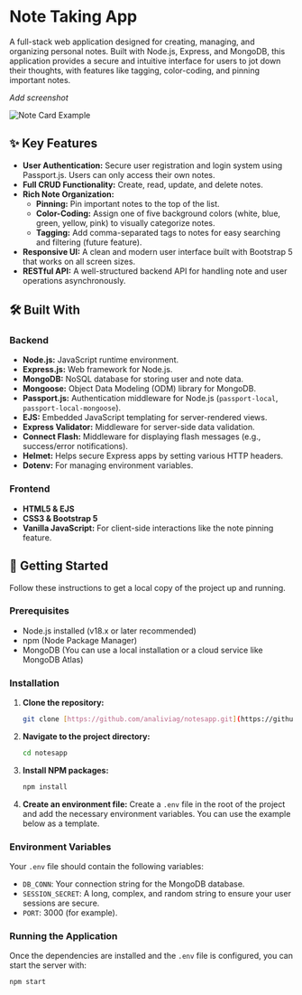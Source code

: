 # Note Taking App

A full-stack web application designed for creating, managing, and organizing personal notes. Built with Node.js, Express, and MongoDB, this application provides a secure and intuitive interface for users to jot down their thoughts, with features like tagging, color-coding, and pinning important notes.

_Add screenshot_

![Note Card Example]()

## ✨ Key Features

- **User Authentication:** Secure user registration and login system using Passport.js. Users can only access their own notes.
- **Full CRUD Functionality:** Create, read, update, and delete notes.
- **Rich Note Organization:**
  - **Pinning:** Pin important notes to the top of the list.
  - **Color-Coding:** Assign one of five background colors (white, blue, green, yellow, pink) to visually categorize notes.
  - **Tagging:** Add comma-separated tags to notes for easy searching and filtering (future feature).
- **Responsive UI:** A clean and modern user interface built with Bootstrap 5 that works on all screen sizes.
- **RESTful API:** A well-structured backend API for handling note and user operations asynchronously.

## 🛠️ Built With

### Backend

- **Node.js:** JavaScript runtime environment.
- **Express.js:** Web framework for Node.js.
- **MongoDB:** NoSQL database for storing user and note data.
- **Mongoose:** Object Data Modeling (ODM) library for MongoDB.
- **Passport.js:** Authentication middleware for Node.js (`passport-local`, `passport-local-mongoose`).
- **EJS:** Embedded JavaScript templating for server-rendered views.
- **Express Validator:** Middleware for server-side data validation.
- **Connect Flash:** Middleware for displaying flash messages (e.g., success/error notifications).
- **Helmet:** Helps secure Express apps by setting various HTTP headers.
- **Dotenv:** For managing environment variables.

### Frontend

- **HTML5 & EJS**
- **CSS3 & Bootstrap 5**
- **Vanilla JavaScript:** For client-side interactions like the note pinning feature.

## 🚀 Getting Started

Follow these instructions to get a local copy of the project up and running.

### Prerequisites

- Node.js installed (v18.x or later recommended)
- npm (Node Package Manager)
- MongoDB (You can use a local installation or a cloud service like MongoDB Atlas)

### Installation

1.  **Clone the repository:**

    ```sh
    git clone [https://github.com/analiviag/notesapp.git](https://github.com/analiviag/notesapp.git)
    ```

2.  **Navigate to the project directory:**

    ```sh
    cd notesapp
    ```

3.  **Install NPM packages:**

    ```sh
    npm install
    ```

4.  **Create an environment file:**
    Create a `.env` file in the root of the project and add the necessary environment variables. You can use the example below as a template.

### Environment Variables

Your `.env` file should contain the following variables:

- `DB_CONN`: Your connection string for the MongoDB database.
- `SESSION_SECRET`: A long, complex, and random string to ensure your user sessions are secure.
- `PORT`: 3000 (for example).

### Running the Application

Once the dependencies are installed and the `.env` file is configured, you can start the server with:

```sh
npm start
```
